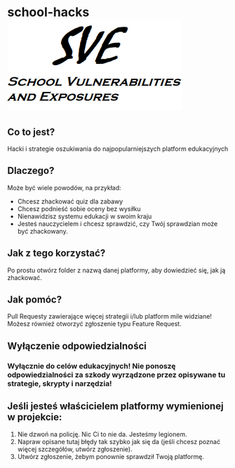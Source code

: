 # school-hacks ![SVE](sve.png)
## Co to jest?
Hacki i strategie oszukiwania do najpopularniejszych platform edukacyjnych
## Dlaczego?
Może być wiele powodów, na przykład:
- Chcesz zhackować quiz dla zabawy
- Chcesz podnieść sobie oceny bez wysiłku
- Nienawidzisz systemu edukacji w swoim kraju
- Jesteś nauczycielem i chcesz sprawdzić, czy Twój sprawdzian może być zhackowany.
## Jak z tego korzystać?
Po prostu otwórz folder z nazwą danej platformy, aby dowiedzieć się, jak ją zhackować.
## Jak pomóc?
Pull Requesty zawierające więcej strategii i/lub platform mile widziane!
Możesz również otworzyć zgłoszenie typu Feature Request.
## Wyłączenie odpowiedzialności
### Wyłącznie do celów edukacyjnych! Nie ponoszę odpowiedzialności za szkody wyrządzone przez opisywane tu strategie, skrypty i narzędzia!
## Jeśli jesteś właścicielem platformy wymienionej w projekcie:
1. Nie dzwoń na policję. Nic Ci to nie da. Jesteśmy legionem.
2. Napraw opisane tutaj błędy tak szybko jak się da (jeśli chcesz poznać więcej szczegółów, utwórz zgłoszenie).
3. Utwórz zgłoszenie, żebym ponownie sprawdził Twoją platformę.